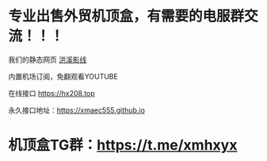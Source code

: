 # 专业出售外贸机顶盒，有需要的电服群交流！！！
我们的静态网页  <a href="https://xmaec555.github.io/ind.html">洪溪影线</a>

内置机场订阅，免翻观看YOUTUBE  

在线接口  https://hx208.top   

永久接口地址：https://xmaec555.github.io

# 机顶盒TG群：https://t.me/xmhxyx
